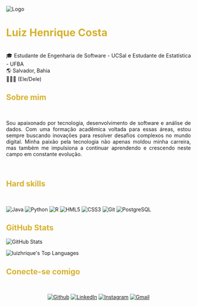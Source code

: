 ![Logo](https://media.licdn.com/dms/image/D4D16AQErzaUsnVUt0w/profile-displaybackgroundimage-shrink_350_1400/0/1684533404280?e=1701302400&v=beta&t=GHmrYD-tfx6LlXBhdg00Z_lMwBtihiL_WVfYXNYx274)

# <font style="color:#D6B02C">Luiz Henrique Costa</font>

<p align="justify">
<br>
🎓 Estudante de Engenharia de Software - UCSal e Estudante de Estatística - UFBA<br> 
🌎 Salvador, Bahia<br>
👨🏾‍🦱 (Ele/Dele)<br>
</p>

## <font style="color:#D6B02C">Sobre mim</font>

<br>
<p align="justify">
Sou apaixonado por tecnologia, desenvolvimento de software e análise de dados. Com uma formação acadêmica voltada para essas áreas, estou sempre buscando inovações para resolver desafios complexos no mundo digital. Minha paixão pela tecnologia não apenas moldou minha carreira, mas também me impulsiona a continuar aprendendo e crescendo neste campo em constante evolução.
</p>
<br>

## <font style="color:#D6B02C">Hard skills</font>
<br>

![Java](https://img.shields.io/badge/Java-000?style=for-the-badge&logo=Java&logoColor=D6B02C)
![Python](https://img.shields.io/badge/Python-000?style=for-the-badge&logo=Python&logoColor=D6B02C)
![R](https://img.shields.io/badge/R-000?style=for-the-badge&logo=R&logoColor=D6B02C)
![HML5](https://img.shields.io/badge/HTML5-000?style=for-the-badge&logo=HTML5&logoColor=D6B02C)
![CSS3](https://img.shields.io/badge/CSS3-000?style=for-the-badge&logo=CSS3&logoColor=D6B02C)
![Git](https://img.shields.io/badge/Git-000?style=for-the-badge&logo=Git&logoColor=D6B02C)
![PostgreSQL](https://img.shields.io/badge/PostgreSQL-000?style=for-the-badge&logo=PostgreSQL&logoColor=D6B02C)
<br>

## <font style="color:#D6B02C">GitHub Stats</font>

![GitHub Stats](https://github-readme-stats.vercel.app/api?username=luizhrique&hide_title=true&bg_color=000&text_color=FFF&icon_color=D6B02C&theme=gruvbox&show_icons=true&hide_border=true&hide=stars&count_private=true)

![luizhrique's Top Languages](https://github-readme-stats.vercel.app/api/top-langs/?username=luizhrique&bg_color=000&text_color=FFF&icon_color=D6B02C&theme=gruvbox&show_icons=true&hide_border=true&layout=compact)

## <font style="color:#D6B02C">Conecte-se comigo</font>

<div align="center">
<br>

  [![Github](https://img.shields.io/badge/github-000?style=for-the-badge&logo=github&logoColor=D6B02C)](https://github.com/luizhrique)
  [![LinkedIn](https://img.shields.io/badge/LinkedIn-000?style=for-the-badge&logo=linkedin&logoColor=D6B02C)](https://www.linkedin.com/in/luizhrique/)
  [![Instagram](https://img.shields.io/badge/instagram-000?style=for-the-badge&logo=instagram&logoColor=D6B02C)](https://instagram.com/luizhrique)
  [![Gmail](https://img.shields.io/badge/gmail-000?style=for-the-badge&logo=gmail&logoColor=D6B02C)](mailto:lhriquecosta@gmail.com)

</div>

